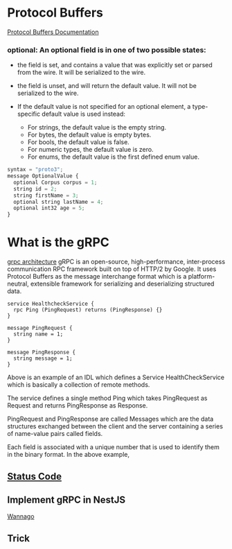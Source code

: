 # Protocol Buffers
[Protocol Buffers Documentation](https://protobuf.dev/programming-guides/proto3/)
### optional: An optional field is in one of two possible states:

- the field is set, and contains a value that was explicitly set or parsed from the wire. It will be serialized to the wire.
- the field is unset, and will return the default value. It will not be serialized to the wire.

- If the default value is not specified for an optional element, a type-specific default value is used instead:

  - For strings, the default value is the empty string.
  - For bytes, the default value is empty bytes.
  - For bools, the default value is false.
  - For numeric types, the default value is zero.
  - For enums, the default value is the first defined enum value.

```ts
syntax = "proto3";
message OptionalValue {
  optional Corpus corpus = 1;
  string id = 2;
  string firstName = 3;
  optional string lastName = 4;
  optional int32 age = 5;
}
```

# What is the gRPC
[grpc architecture](https://medium.com/@ssudan16/internals-of-grpc-architecture-afae7450ff5b)
gRPC is an open-source, high-performance, inter-process communication RPC framework built on top of HTTP/2 by Google. It uses Protocol Buffers as the message interchange format which is a platform-neutral, extensible framework for serializing and deserializing structured data.

```
service HealthcheckService {
  rpc Ping (PingRequest) returns (PingResponse) {}
}

message PingRequest {
  string name = 1;
}

message PingResponse {
  string message = 1;
}
```

Above is an example of an IDL which defines a Service HealthCheckService which is basically a collection of remote methods.

The service defines a single method Ping which takes PingRequest as Request and returns PingResponse as Response.

PingRequest and PingResponse are called Messages which are the data structures exchanged between the client and the server containing a series of name-value pairs called fields.

Each field is associated with a unique number that is used to identify them in the binary format. In the above example,

## [Status Code](https://github.com/grpc/grpc/blob/master/doc/statuscodes.md)

## Implement gRPC in NestJS
[Wannago](https://wanago.io/2020/11/30/api-nestjs-microservices-grpc-framework/)

## Trick

